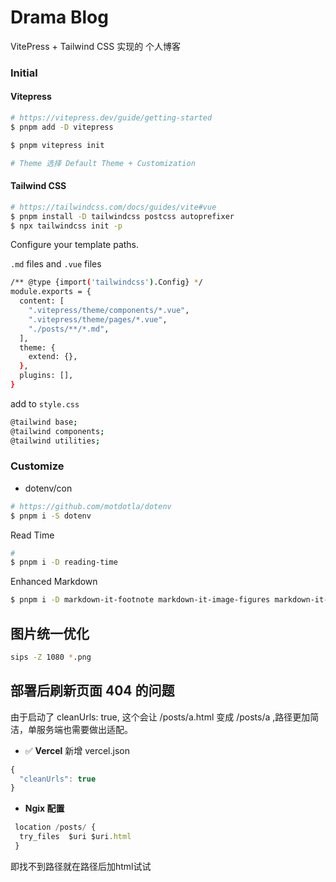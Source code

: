# Drama Blog

VitePress + Tailwind CSS 实现的 个人博客

### Initial

#### Vitepress

```sh
# https://vitepress.dev/guide/getting-started
$ pnpm add -D vitepress

$ pnpm vitepress init

# Theme 选择 Default Theme + Customization
```

#### Tailwind CSS

```sh
# https://tailwindcss.com/docs/guides/vite#vue
$ pnpm install -D tailwindcss postcss autoprefixer
$ npx tailwindcss init -p
```

Configure your template paths.

`.md` files and `.vue` files

```sh
/** @type {import('tailwindcss').Config} */
module.exports = {
  content: [
    ".vitepress/theme/components/*.vue",
    ".vitepress/theme/pages/*.vue",
    "./posts/**/*.md",
  ],
  theme: {
    extend: {},
  },
  plugins: [],
}

```

add to `style.css`

```sh
@tailwind base;
@tailwind components;
@tailwind utilities;
```

### Customize

- dotenv/con

```sh
# https://github.com/motdotla/dotenv
$ pnpm i -S dotenv
```

Read Time

```sh
#
$ pnpm i -D reading-time
```

Enhanced Markdown

```sh
$ pnpm i -D markdown-it-footnote markdown-it-image-figures markdown-it-mathjax3
```

## 图片统一优化

```sh
sips -Z 1080 *.png
```

## 部署后刷新页面 404 的问题
由于启动了 cleanUrls: true, 这个会让 /posts/a.html 变成 /posts/a ,路径更加简洁，单服务端也需要做出适配。

- ✅ **Vercel**
新增 vercel.json 
```js
{
  "cleanUrls": true
}
```
- **Ngix 配置**
```js
 location /posts/ {
  try_files  $uri $uri.html
 }
```
即找不到路径就在路径后加html试试